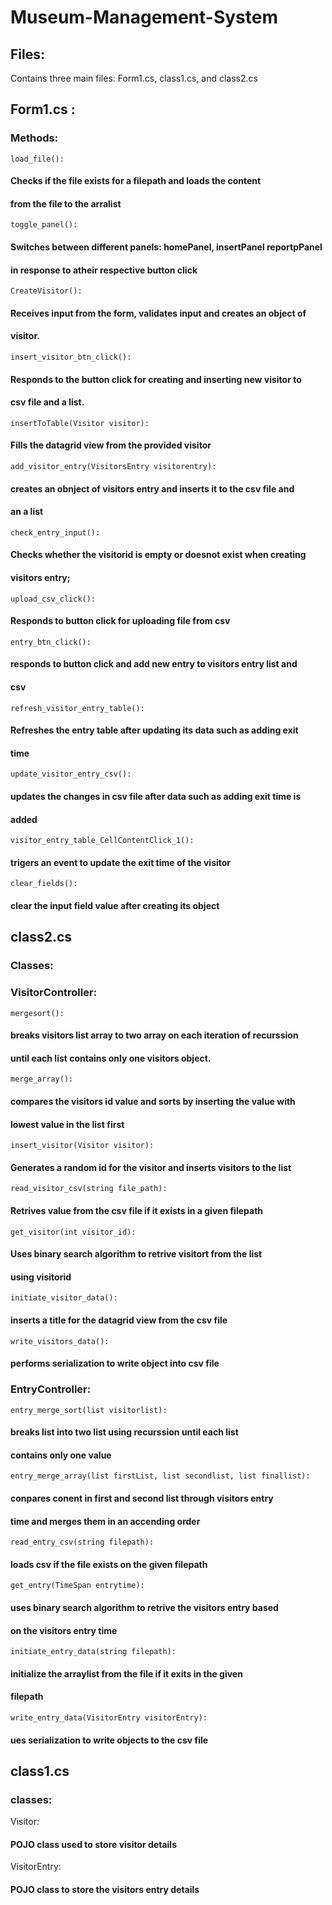 # Museum-Management-System
## Files:
 Contains three main files: Form1.cs, class1.cs, and class2.cs
## Form1.cs : 
### Methods:
	load_file():
####	Checks if the file exists for a filepath and loads the content 
####	from the file to the arralist	
	
	toggle_panel():
####	Switches between different panels: homePanel, insertPanel reportpPanel 
####	in response to atheir respective button click
	
	CreateVisitor():
####	Receives input from the form, validates input and creates an object of 
####	visitor.
	insert_visitor_btn_click():
####	Responds to the button click for creating and inserting new visitor to 
####	csv file and a list.
	insertToTable(Visitor visitor):
####	Fills the datagrid view from the provided visitor
	add_visitor_entry(VisitorsEntry visitorentry):
####	creates an obnject of visitors entry and inserts it to the csv file and 
####	an a list
	check_entry_input():
####	Checks whether the visitorid is empty or doesnot exist when creating 
####	visitors entry;
	upload_csv_click():
####	Responds to button click for uploading file from csv
	entry_btn_click():
####	responds to button click and add new entry to visitors entry list and 
####	csv
	refresh_visitor_entry_table():
####	Refreshes the entry table after updating its data such as adding exit 
####	time	
	update_visitor_entry_csv():
####	updates the changes in csv file after data such as adding exit time is 
####	added
	visitor_entry_table_CellContentClick_1():
####	trigers an event to update the exit time of the visitor
	clear_fields():
####	clear the input field value after creating its object


## class2.cs
### Classes:
### VisitorController:
	mergesort():
####	breaks visitors list array to two array on each iteration of recurssion 
####	until each list contains only one visitors object.
  
	merge_array():
####	compares the visitors id value and sorts by inserting the value with 
####	lowest value in the list first
	
	insert_visitor(Visitor visitor):
####	Generates a random id for the visitor and inserts visitors to the list	 
	
	read_visitor_csv(string file_path):
####	Retrives value from the csv file if it exists in a given filepath
	
	get_visitor(int visitor_id):
####	Uses binary search algorithm to retrive visitort from the list 
####	using visitorid	

	initiate_visitor_data():
####	inserts a title for the datagrid view from the csv file
	
	write_visitors_data():
####	performs serialization to write object into csv file

### EntryController:
	entry_merge_sort(list visitorlist):
####	breaks list into two list using recurssion until each list 
####	contains only one value

	entry_merge_array(list firstList, list secondlist, list finallist):
####	conpares conent in first and second list through visitors entry 
####	time and merges them in an accending order

	read_entry_csv(string filepath):
####	loads csv if the file exists on the given filepath
	
	get_entry(TimeSpan entrytime):
####	uses binary search algorithm to retrive the visitors entry based 
####	on the visitors entry time

	initiate_entry_data(string filepath):
####	initialize the arraylist from the file if it exits in the given 	
####	filepath

	write_entry_data(VisitorEntry visitorEntry):
####	ues serialization to write objects to the csv file

	
## class1.cs
### classes:
Visitor:
#### POJO class used to store visitor details

VisitorEntry:
#### POJO class to store the visitors entry details
		
	

	
